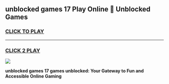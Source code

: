 
## unblocked games 17 Play Online 👋 Unblocked Games
<h3>
<a href="https://premium.freeplayer.one?title=unblocked_games_17&ref=19F">CLICK TO PLAY</a></h3>
<hr>

<h3>
<a href="https://premium.freeplayer.one?title=unblocked_games_17&ref=19F">CLICK 2 PLAY</a>
  
</h3>

<a href="https://premium.freeplayer.one?title=unblocked_games_17&ref=19F"><img src="https://clearcache.store/games.png"></a>


**unblocked games 17 games unblocked: Your Gateway to Fun and Accessible Online Gaming**

